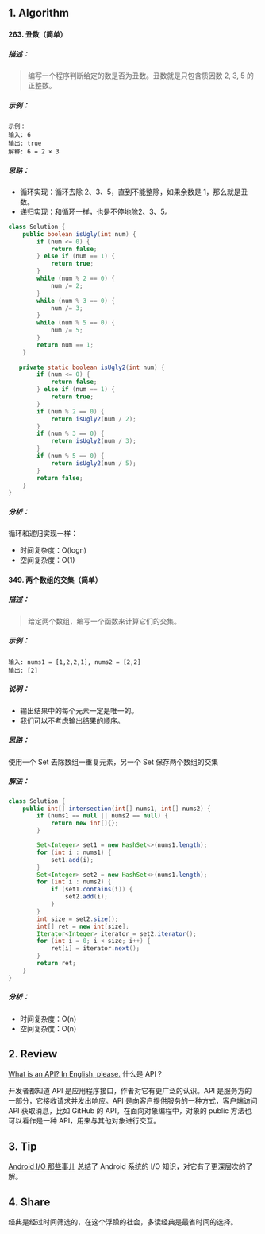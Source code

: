 ## 1. Algorithm

#### 263. 丑数（简单）

##### 描述：

> 编写一个程序判断给定的数是否为丑数。丑数就是只包含质因数 2, 3, 5 的正整数。

##### 示例：

```
示例：
输入: 6
输出: true
解释: 6 = 2 × 3
```

##### 思路：

- 循环实现：循环去除 2、3、5，直到不能整除，如果余数是 1，那么就是丑数。
- 递归实现：和循环一样，也是不停地除2、3、5。

```java
class Solution {
    public boolean isUgly(int num) {
        if (num <= 0) {
            return false;
        } else if (num == 1) {
            return true;
        }
        while (num % 2 == 0) {
            num /= 2;
        }
        while (num % 3 == 0) {
            num /= 3;
        }
        while (num % 5 == 0) {
            num /= 5;
        }
        return num == 1;
    }
  
   private static boolean isUgly2(int num) {
        if (num <= 0) {
            return false;
        } else if (num == 1) {
            return true;
        }
        if (num % 2 == 0) {
            return isUgly2(num / 2);
        }
        if (num % 3 == 0) {
            return isUgly2(num / 3);
        }
        if (num % 5 == 0) {
            return isUgly2(num / 5);
        }
        return false;
    }
}
```

##### 分析：

循环和递归实现一样：

- 时间复杂度：O(logn)
- 空间复杂度：O(1)

#### 349.  两个数组的交集（简单）

##### 描述：

> 给定两个数组，编写一个函数来计算它们的交集。

##### 示例：

```
输入: nums1 = [1,2,2,1], nums2 = [2,2]
输出: [2]
```

##### 说明：

- 输出结果中的每个元素一定是唯一的。
- 我们可以不考虑输出结果的顺序。

##### 思路：

使用一个 Set 去除数组一重复元素，另一个 Set 保存两个数组的交集

##### 解法：

```java
class Solution {
    public int[] intersection(int[] nums1, int[] nums2) {
        if (nums1 == null || nums2 == null) {
            return new int[]{};
        }

        Set<Integer> set1 = new HashSet<>(nums1.length);
        for (int i : nums1) {
            set1.add(i);
        }
        Set<Integer> set2 = new HashSet<>(nums1.length);
        for (int i : nums2) {
            if (set1.contains(i)) {
                set2.add(i);
            }
        }
        int size = set2.size();
        int[] ret = new int[size];
        Iterator<Integer> iterator = set2.iterator();
        for (int i = 0; i < size; i++) {
            ret[i] = iterator.next();
        }
        return ret;
    }
}
```

##### 分析：

- 时间复杂度：O(n)
- 空间复杂度：O(n)

## 2. Review

[What is an API? In English, please.](https://medium.com/free-code-camp/what-is-an-api-in-english-please-b880a3214a82) 什么是 API？

开发者都知道 API 是应用程序接口，作者对它有更广泛的认识。API 是服务方的一部分，它接收请求并发出响应。API 是向客户提供服务的一种方式，客户端访问 API 获取消息，比如 GitHub 的 API。在面向对象编程中，对象的 public 方法也可以看作是一种 API，用来与其他对象进行交互。

## 3. Tip

[Android I/O 那些事儿](https://isuperqiang.cn/post/android-io-na-xie-shi-er/) 总结了 Android 系统的 I/O 知识，对它有了更深层次的了解。

## 4. Share

经典是经过时间筛选的，在这个浮躁的社会，多读经典是最省时间的选择。